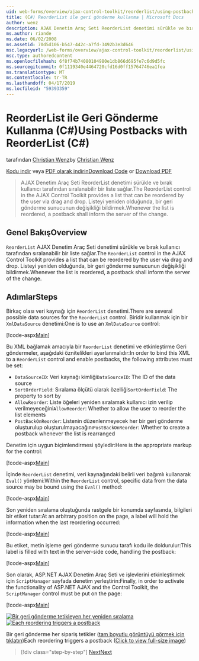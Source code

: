 ```yaml
---
uid: web-forms/overview/ajax-control-toolkit/reorderlist/using-postbacks-with-reorderlist-cs
title: (C#) ReorderList ile geri gönderme kullanma | Microsoft Docs
author: wenz
description: AJAX Denetim Araç Seti ReorderList denetimi sürükle ve bırak kullanıcı tarafından sıralanabilir bir liste sağlar. Listeyi yeniden her bir SAS...
ms.author: riande
ms.date: 06/02/2008
ms.assetid: 70d5d106-b547-442c-a7fd-3492b3e3d646
msc.legacyurl: /web-forms/overview/ajax-control-toolkit/reorderlist/using-postbacks-with-reorderlist-cs
msc.type: authoredcontent
ms.openlocfilehash: 6f8f74b74080104980e1db866d695fe7c6d9d5fc
ms.sourcegitcommit: 0f1119340e4464720cfd16d0ff15764746ea1fea
ms.translationtype: MT
ms.contentlocale: tr-TR
ms.lasthandoff: 04/17/2019
ms.locfileid: "59393359"
---
```

# <a name="using-postbacks-with-reorderlist-c"></a><span data-ttu-id="a6401-104">ReorderList ile Geri Gönderme Kullanma (C#)</span><span class="sxs-lookup"><span data-stu-id="a6401-104">Using Postbacks with ReorderList (C#)</span></span>

<span data-ttu-id="a6401-105">tarafından [Christian Wenz](https://github.com/wenz)</span><span class="sxs-lookup"><span data-stu-id="a6401-105">by [Christian Wenz](https://github.com/wenz)</span></span>

<span data-ttu-id="a6401-106">[Kodu indir](http://download.microsoft.com/download/9/3/f/93f8daea-bebd-4821-833b-95205389c7d0/ReorderList4.cs.zip) veya [PDF olarak indirin](http://download.microsoft.com/download/2/d/c/2dc10e34-6983-41d4-9c08-f78f5387d32b/reorderlist4CS.pdf)</span><span class="sxs-lookup"><span data-stu-id="a6401-106">[Download Code](http://download.microsoft.com/download/9/3/f/93f8daea-bebd-4821-833b-95205389c7d0/ReorderList4.cs.zip) or [Download PDF](http://download.microsoft.com/download/2/d/c/2dc10e34-6983-41d4-9c08-f78f5387d32b/reorderlist4CS.pdf)</span></span>

> <span data-ttu-id="a6401-107">AJAX Denetim Araç Seti ReorderList denetimi sürükle ve bırak kullanıcı tarafından sıralanabilir bir liste sağlar.</span><span class="sxs-lookup"><span data-stu-id="a6401-107">The ReorderList control in the AJAX Control Toolkit provides a list that can be reordered by the user via drag and drop.</span></span> <span data-ttu-id="a6401-108">Listeyi yeniden olduğunda, bir geri gönderme sunucunun değişikliği bildirmek.</span><span class="sxs-lookup"><span data-stu-id="a6401-108">Whenever the list is reordered, a postback shall inform the server of the change.</span></span>


## <a name="overview"></a><span data-ttu-id="a6401-109">Genel Bakış</span><span class="sxs-lookup"><span data-stu-id="a6401-109">Overview</span></span>

<span data-ttu-id="a6401-110">`ReorderList` AJAX Denetim Araç Seti denetimi sürükle ve bırak kullanıcı tarafından sıralanabilir bir liste sağlar.</span><span class="sxs-lookup"><span data-stu-id="a6401-110">The `ReorderList` control in the AJAX Control Toolkit provides a list that can be reordered by the user via drag and drop.</span></span> <span data-ttu-id="a6401-111">Listeyi yeniden olduğunda, bir geri gönderme sunucunun değişikliği bildirmek.</span><span class="sxs-lookup"><span data-stu-id="a6401-111">Whenever the list is reordered, a postback shall inform the server of the change.</span></span>

## <a name="steps"></a><span data-ttu-id="a6401-112">Adımlar</span><span class="sxs-lookup"><span data-stu-id="a6401-112">Steps</span></span>

<span data-ttu-id="a6401-113">Birkaç olası veri kaynağı için `ReorderList` denetimi.</span><span class="sxs-lookup"><span data-stu-id="a6401-113">There are several possible data sources for the `ReorderList` control.</span></span> <span data-ttu-id="a6401-114">Biridir kullanmak için bir `XmlDataSource` denetimi:</span><span class="sxs-lookup"><span data-stu-id="a6401-114">One is to use an `XmlDataSource` control:</span></span>

[!code-aspx[Main](using-postbacks-with-reorderlist-cs/samples/sample1.aspx)]

<span data-ttu-id="a6401-115">Bu XML bağlamak amacıyla bir `ReorderList` denetimi ve etkinleştirme Geri göndermeler, aşağıdaki öznitelikleri ayarlanmalıdır:</span><span class="sxs-lookup"><span data-stu-id="a6401-115">In order to bind this XML to a `ReorderList` control and enable postbacks, the following attributes must be set:</span></span>

- <span data-ttu-id="a6401-116">`DataSourceID`: Veri kaynağı kimliği</span><span class="sxs-lookup"><span data-stu-id="a6401-116">`DataSourceID`: The ID of the data source</span></span>
- <span data-ttu-id="a6401-117">`SortOrderField`: Sıralama ölçütü olarak özelliği</span><span class="sxs-lookup"><span data-stu-id="a6401-117">`SortOrderField`: The property to sort by</span></span>
- <span data-ttu-id="a6401-118">`AllowReorder`: Liste öğeleri yeniden sıralamak kullanıcı izin verilip verilmeyeceğini</span><span class="sxs-lookup"><span data-stu-id="a6401-118">`AllowReorder`: Whether to allow the user to reorder the list elements</span></span>
- <span data-ttu-id="a6401-119">`PostBackOnReorder`: Listenin düzenlenmeyecek her bir geri gönderme oluşturulup oluşturulmayacağını</span><span class="sxs-lookup"><span data-stu-id="a6401-119">`PostBackOnReorder`: Whether to create a postback whenever the list is rearranged</span></span>

<span data-ttu-id="a6401-120">Denetim için uygun biçimlendirmesi şöyledir:</span><span class="sxs-lookup"><span data-stu-id="a6401-120">Here is the appropriate markup for the control:</span></span>

[!code-aspx[Main](using-postbacks-with-reorderlist-cs/samples/sample2.aspx)]

<span data-ttu-id="a6401-121">İçinde `ReorderList` denetimi, veri kaynağındaki belirli veri bağımlı kullanarak `Eval()` yöntemi:</span><span class="sxs-lookup"><span data-stu-id="a6401-121">Within the `ReorderList` control, specific data from the data source may be bound using the `Eval()` method:</span></span>

[!code-aspx[Main](using-postbacks-with-reorderlist-cs/samples/sample3.aspx)]

<span data-ttu-id="a6401-122">Son yeniden sıralama oluştuğunda rastgele bir konumda sayfasında, bilgileri bir etiket tutar:</span><span class="sxs-lookup"><span data-stu-id="a6401-122">At an arbitrary position on the page, a label will hold the information when the last reordering occurred:</span></span>

[!code-aspx[Main](using-postbacks-with-reorderlist-cs/samples/sample4.aspx)]

<span data-ttu-id="a6401-123">Bu etiket, metin işleme geri gönderme sunucu tarafı kodu ile doldurulur:</span><span class="sxs-lookup"><span data-stu-id="a6401-123">This label is filled with text in the server-side code, handling the postback:</span></span>

[!code-aspx[Main](using-postbacks-with-reorderlist-cs/samples/sample5.aspx)]

<span data-ttu-id="a6401-124">Son olarak, ASP.NET AJAX Denetim Araç Seti ve işlevlerini etkinleştirmek için `ScriptManager` sayfada denetim yerleştirin:</span><span class="sxs-lookup"><span data-stu-id="a6401-124">Finally, in order to activate the functionality of ASP.NET AJAX and the Control Toolkit, the `ScriptManager` control must be put on the page:</span></span>

[!code-aspx[Main](using-postbacks-with-reorderlist-cs/samples/sample6.aspx)]


<span data-ttu-id="a6401-125">[![Bir geri gönderme tetikleyen her yeniden sıralama](using-postbacks-with-reorderlist-cs/_static/image2.png)](using-postbacks-with-reorderlist-cs/_static/image1.png)</span><span class="sxs-lookup"><span data-stu-id="a6401-125">[![Each reordering triggers a postback](using-postbacks-with-reorderlist-cs/_static/image2.png)](using-postbacks-with-reorderlist-cs/_static/image1.png)</span></span>

<span data-ttu-id="a6401-126">Bir geri gönderme her sipariş tetikler ([tam boyutlu görüntüyü görmek için tıklatın](using-postbacks-with-reorderlist-cs/_static/image3.png))</span><span class="sxs-lookup"><span data-stu-id="a6401-126">Each reordering triggers a postback ([Click to view full-size image](using-postbacks-with-reorderlist-cs/_static/image3.png))</span></span>

> [!div class="step-by-step"]
> [<span data-ttu-id="a6401-127">Next</span><span class="sxs-lookup"><span data-stu-id="a6401-127">Next</span></span>](drag-and-drop-via-reorderlist-cs.md)
